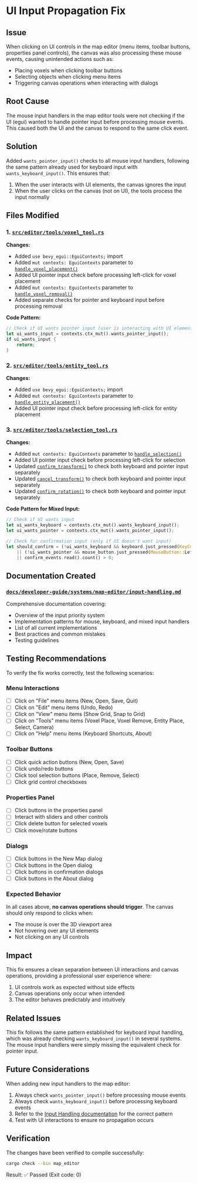 # UI Input Propagation Fix

## Issue

When clicking on UI controls in the map editor (menu items, toolbar buttons, properties panel controls), the canvas was also processing these mouse events, causing unintended actions such as:

- Placing voxels when clicking toolbar buttons
- Selecting objects when clicking menu items
- Triggering canvas operations when interacting with dialogs

## Root Cause

The mouse input handlers in the map editor tools were not checking if the UI (egui) wanted to handle pointer input before processing mouse events. This caused both the UI and the canvas to respond to the same click event.

## Solution

Added `wants_pointer_input()` checks to all mouse input handlers, following the same pattern already used for keyboard input with `wants_keyboard_input()`. This ensures that:

1. When the user interacts with UI elements, the canvas ignores the input
2. When the user clicks on the canvas (not on UI), the tools process the input normally

## Files Modified

### 1. [`src/editor/tools/voxel_tool.rs`](../../../src/editor/tools/voxel_tool.rs)

**Changes:**
- Added `use bevy_egui::EguiContexts;` import
- Added `mut contexts: EguiContexts` parameter to [`handle_voxel_placement()`](../../../src/editor/tools/voxel_tool.rs:9)
- Added UI pointer input check before processing left-click for voxel placement
- Added `mut contexts: EguiContexts` parameter to [`handle_voxel_removal()`](../../../src/editor/tools/voxel_tool.rs:77)
- Added separate checks for pointer and keyboard input before processing removal

**Code Pattern:**
```rust
// Check if UI wants pointer input (user is interacting with UI elements)
let ui_wants_input = contexts.ctx_mut().wants_pointer_input();
if ui_wants_input {
    return;
}
```

### 2. [`src/editor/tools/entity_tool.rs`](../../../src/editor/tools/entity_tool.rs)

**Changes:**
- Added `use bevy_egui::EguiContexts;` import
- Added `mut contexts: EguiContexts` parameter to [`handle_entity_placement()`](../../../src/editor/tools/entity_tool.rs:10)
- Added UI pointer input check before processing left-click for entity placement

### 3. [`src/editor/tools/selection_tool.rs`](../../../src/editor/tools/selection_tool.rs)

**Changes:**
- Added `mut contexts: EguiContexts` parameter to [`handle_selection()`](../../../src/editor/tools/selection_tool.rs:101)
- Added UI pointer input check before processing left-click for selection
- Updated [`confirm_transform()`](../../../src/editor/tools/selection_tool.rs:473) to check both keyboard and pointer input separately
- Updated [`cancel_transform()`](../../../src/editor/tools/selection_tool.rs:588) to check both keyboard and pointer input separately
- Updated [`confirm_rotation()`](../../../src/editor/tools/selection_tool.rs:935) to check both keyboard and pointer input separately

**Code Pattern for Mixed Input:**
```rust
// Check if UI wants input
let ui_wants_keyboard = contexts.ctx_mut().wants_keyboard_input();
let ui_wants_pointer = contexts.ctx_mut().wants_pointer_input();

// Check for confirmation input (only if UI doesn't want input)
let should_confirm = (!ui_wants_keyboard && keyboard.just_pressed(KeyCode::Enter))
    || (!ui_wants_pointer && mouse_button.just_pressed(MouseButton::Left))
    || confirm_events.read().count() > 0;
```

## Documentation Created

### [`docs/developer-guide/systems/map-editor/input-handling.md`](input-handling.md)

Comprehensive documentation covering:
- Overview of the input priority system
- Implementation patterns for mouse, keyboard, and mixed input handlers
- List of all current implementations
- Best practices and common mistakes
- Testing guidelines

## Testing Recommendations

To verify the fix works correctly, test the following scenarios:

### Menu Interactions
- [ ] Click on "File" menu items (New, Open, Save, Quit)
- [ ] Click on "Edit" menu items (Undo, Redo)
- [ ] Click on "View" menu items (Show Grid, Snap to Grid)
- [ ] Click on "Tools" menu items (Voxel Place, Voxel Remove, Entity Place, Select, Camera)
- [ ] Click on "Help" menu items (Keyboard Shortcuts, About)

### Toolbar Buttons
- [ ] Click quick action buttons (New, Open, Save)
- [ ] Click undo/redo buttons
- [ ] Click tool selection buttons (Place, Remove, Select)
- [ ] Click grid control checkboxes

### Properties Panel
- [ ] Click buttons in the properties panel
- [ ] Interact with sliders and other controls
- [ ] Click delete button for selected voxels
- [ ] Click move/rotate buttons

### Dialogs
- [ ] Click buttons in the New Map dialog
- [ ] Click buttons in the Open dialog
- [ ] Click buttons in confirmation dialogs
- [ ] Click buttons in the About dialog

### Expected Behavior
In all cases above, **no canvas operations should trigger**. The canvas should only respond to clicks when:
- The mouse is over the 3D viewport area
- Not hovering over any UI elements
- Not clicking on any UI controls

## Impact

This fix ensures a clean separation between UI interactions and canvas operations, providing a professional user experience where:

1. UI controls work as expected without side effects
2. Canvas operations only occur when intended
3. The editor behaves predictably and intuitively

## Related Issues

This fix follows the same pattern established for keyboard input handling, which was already checking `wants_keyboard_input()` in several systems. The mouse input handlers were simply missing the equivalent check for pointer input.

## Future Considerations

When adding new input handlers to the map editor:

1. Always check `wants_pointer_input()` before processing mouse events
2. Always check `wants_keyboard_input()` before processing keyboard events
3. Refer to the [Input Handling documentation](input-handling.md) for the correct pattern
4. Test with UI interactions to ensure no propagation occurs

## Verification

The changes have been verified to compile successfully:
```bash
cargo check --bin map_editor
```

Result: ✅ Passed (Exit code: 0)